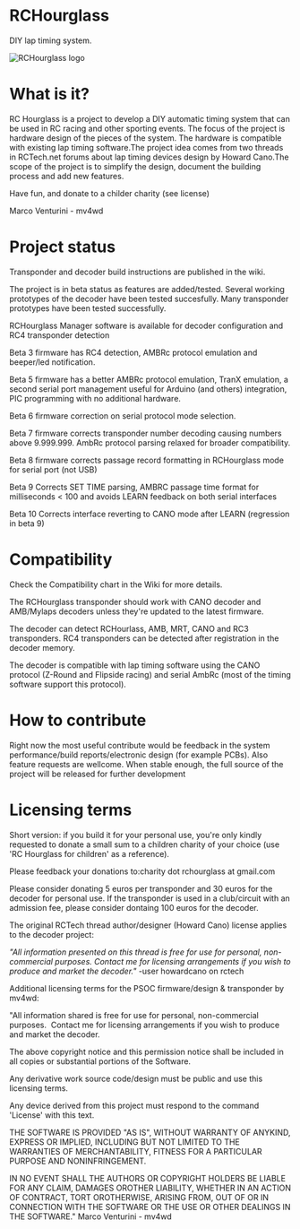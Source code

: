 # RCHourglassDIY lap timing system. ![RCHourglass logo](images/RCHourglassLogoNewBig.png "RCHourglass logo")# What is it?RC Hourglass is a project to develop a DIY automatic timing system that can be used in RC racing and other sporting events.The focus of the project is hardware design of the pieces of the system. The hardware is compatible with existing lap timing software.The project idea comes from two threads in RCTech.net forums about lap timing devices design by Howard Cano.The scope of the project is to simplify the design, document the building process and add new features.Have fun, and donate to a childer charity (see license) Marco Venturini - mv4wd# Project statusTransponder and decoder build instructions are published in the wiki.The project is in beta status as features are added/tested. Several working prototypes of the decoder have been tested succesfully. Many transponder prototypes have been tested successfully. RCHourglass Manager software is available for decoder configuration and RC4 transponder detectionBeta 3 firmware has RC4 detection, AMBRc protocol emulation and beeper/led notification.Beta 5 firmware has a better AMBRc protocol emulation, TranX emulation, a second serial port management useful for Arduino (and others) integration, PIC programming with noadditional hardware.Beta 6 firmware correction on serial protocol mode selection.Beta 7 firmware corrects transponder number decoding causing numbers above 9.999.999. AmbRc protocol parsing relaxed for broader compatibility. Beta 8 firmware corrects passage record formatting in RCHourglass mode for serial port (not USB)Beta 9 Corrects SET TIME parsing, AMBRC passage time format for milliseconds < 100 and avoids LEARN feedback on both serial interfacesBeta 10 Corrects interface reverting to CANO mode after LEARN (regression in beta 9)# CompatibilityCheck the Compatibility chart in the Wiki for more details.The RCHourglass transponder should work with CANO decoder and AMB/Mylaps decoders unless they're updated to the latest firmware.The decoder can detect RCHourlass, AMB, MRT, CANO and RC3 transponders. RC4 transponders can be detected after registration in the decoder memory.The decoder is compatible with lap timing software using the CANO protocol (Z-Round and Flipside racing) and serial AmbRc (most of the timing software support this protocol).# How to contributeRight now the most useful contribute would be feedback in the system performance/build reports/electronic design (for example PCBs).Also feature requests are wellcome. When stable enough, the full source of the project will be released for further development# Licensing termsShort version: if you build it for your personal use, you're only kindly requested to donate a small sum to a childrencharity of your choice (use 'RC Hourglass for children' as a reference).Please feedback your donations to:charity dot rchourglass at gmail.comPlease consider donating 5 euros per transponder and 30 euros for the decoder for personal use. If the transponder is used in a club/circuit with an admission fee, please consider dontaing 100 euros for the decoder.The original RCTech thread author/designer (Howard Cano) license applies to the decoder project:*"All information presented on this thread is free for use for personal, non-commercial purposes.Contact me for licensing arrangements if you wish to produce and market the decoder."* -user howardcano on rctechAdditional licensing terms for the PSOC firmware/design & transponder by mv4wd:"All information shared is free for use for personal, non-commercial purposes. Contact me for licensing arrangements if you wish to produce and market the decoder.The above copyright notice and this permission notice shall be included in all copies or substantial portions of theSoftware.Any derivative work source code/design must be public and use this licensing terms. Any device derived from this project must respond to the command 'License' with this text.THE SOFTWARE IS PROVIDED "AS IS", WITHOUT WARRANTY OF ANYKIND, EXPRESS OR IMPLIED, INCLUDING BUT NOT LIMITED TO THE WARRANTIES OF MERCHANTABILITY, FITNESS FOR A PARTICULAR PURPOSE AND NONINFRINGEMENT. IN NO EVENT SHALL THE AUTHORS OR COPYRIGHT HOLDERS BE LIABLE FOR ANY CLAIM, DAMAGES OROTHER LIABILITY, WHETHER IN AN ACTION OF CONTRACT, TORT OROTHERWISE, ARISING FROM, OUT OF OR IN CONNECTION WITH THE SOFTWARE OR THE USE OR OTHER DEALINGS IN THE SOFTWARE." Marco Venturini - mv4wd